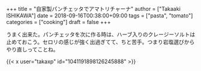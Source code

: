 +++
title = "自家製パンチェッタでアマトリチャーナ"
author = ["Takaaki ISHIKAWA"]
date = 2018-09-16T00:38:00+09:00
tags = ["pasta", "tomato"]
categories = ["cooking"]
draft = false
+++

うまく出来た。パンチェッタを次に作る時は、ハーブ入りのクレージーソルトは止めておこう。セロリの感じが強く出過ぎてて、ちと苦手。つまり岩塩選びからやり直しってことね。  

{{< x user="takaxp" id="1041191898126245888" >}}
